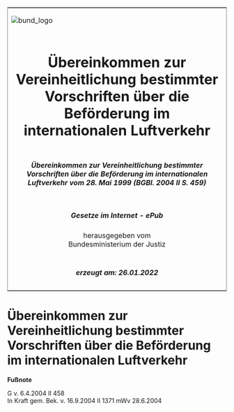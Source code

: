 <span id="DECKBLATT.html"></span>

<table border="0" frame="border" width="100%">

<tr valign="top">

<td align="left">

![bund\_logo](BfJ_2021_Web_de_de.gif)

</td>

<td align="right">

 

</td>

</tr>

<tr align="center" valign="middle">

<td colspan="2">

# Übereinkommen zur Vereinheitlichung bestimmter Vorschriften über die Beförderung im internationalen Luftverkehr

</td>

</tr>

<tr align="center" valign="middle">

<td colspan="2">

##### Übereinkommen zur Vereinheitlichung bestimmter Vorschriften über die Beförderung im internationalen Luftverkehr vom 28. Mai 1999 (BGBl. 2004 II S. 459)

</td>

</tr>

<tr align="center" valign="middle">

<td colspan="2">

  
  

##### Gesetze im Internet - ePub  
  
herausgegeben vom  
Bundesministerium der Justiz

</td>

</tr>

<tr align="center" valign="bottom">

<td colspan="2">

  
  

##### erzeugt am: 26.01.2022

</td>

</tr>

</table>

<span id="BJNR045920004.html"></span>

# Übereinkommen zur Vereinheitlichung bestimmter Vorschriften über die Beförderung im internationalen Luftverkehr

<div>

  
**Fußnote**

<div class="jnhtml">

<div>

<div class="jurAbsatz">

G v. 6.4.2004 II 458  
In Kraft gem. Bek. v. 16.9.2004 II 1371 mWv 28.6.2004

</div>

</div>

</div>

</div>
